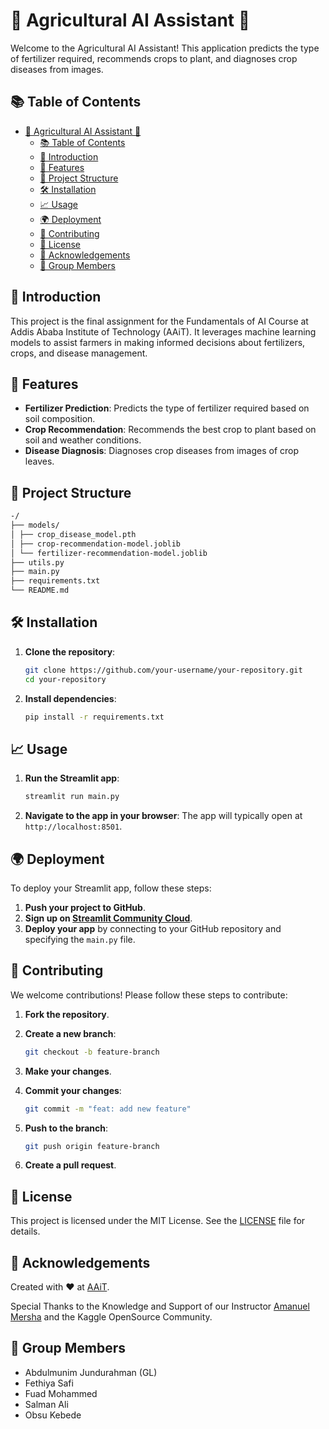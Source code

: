 # 🌾 Agricultural AI Assistant 🌿

Welcome to the Agricultural AI Assistant! This application predicts the type of fertilizer required, recommends crops to plant, and diagnoses crop diseases from images.

## 📚 Table of Contents

- [🌾 Agricultural AI Assistant 🌿](#-agricultural-ai-assistant-)
  - [📚 Table of Contents](#-table-of-contents)
  - [🌟 Introduction](#-introduction)
  - [🚀 Features](#-features)
  - [📂 Project Structure](#-project-structure)
  - [🛠️ Installation](#️-installation)
  - [📈 Usage](#-usage)
  - [🌍 Deployment](#-deployment)
  - [🤝 Contributing](#-contributing)
  - [📝 License](#-license)
  - [💬 Acknowledgements](#-acknowledgements)
  - [👥 Group Members](#-group-members)

## 🌟 Introduction

This project is the final assignment for the Fundamentals of AI Course at Addis Ababa Institute of Technology (AAiT). It leverages machine learning models to assist farmers in making informed decisions about fertilizers, crops, and disease management.

## 🚀 Features

- **Fertilizer Prediction**: Predicts the type of fertilizer required based on soil composition.
- **Crop Recommendation**: Recommends the best crop to plant based on soil and weather conditions.
- **Disease Diagnosis**: Diagnoses crop diseases from images of crop leaves.

## 📂 Project Structure

```markdown
-/
├── models/
│ ├── crop_disease_model.pth
│ ├── crop-recommendation-model.joblib
│ └── fertilizer-recommendation-model.joblib
├── utils.py
├── main.py
├── requirements.txt
└── README.md
```

## 🛠️ Installation

1. **Clone the repository**:

   ```bash
   git clone https://github.com/your-username/your-repository.git
   cd your-repository
   ```

2. **Install dependencies**:
   ```bash
   pip install -r requirements.txt
   ```

## 📈 Usage

1. **Run the Streamlit app**:

   ```bash
   streamlit run main.py
   ```

2. **Navigate to the app in your browser**: The app will typically open at `http://localhost:8501`.

## 🌍 Deployment

To deploy your Streamlit app, follow these steps:

1. **Push your project to GitHub**.
2. **Sign up on [Streamlit Community Cloud](https://streamlit.io/cloud)**.
3. **Deploy your app** by connecting to your GitHub repository and specifying the `main.py` file.

## 🤝 Contributing

We welcome contributions! Please follow these steps to contribute:

1. **Fork the repository**.
2. **Create a new branch**:

   ```bash
   git checkout -b feature-branch
   ```

3. **Make your changes**.
4. **Commit your changes**:

   ```bash
   git commit -m "feat: add new feature"
   ```

5. **Push to the branch**:

   ```bash
   git push origin feature-branch
   ```

6. **Create a pull request**.

## 📝 License

This project is licensed under the MIT License. See the [LICENSE](LICENSE) file for details.

## 💬 Acknowledgements

Created with ❤️ at [AAiT](https://www.aait.edu.et/).

Special Thanks to the Knowledge and Support of our Instructor [Amanuel Mersha](https://www.linkedin.com/in/leobitz/) and the Kaggle OpenSource Community.

## 👥 Group Members

- Abdulmunim Jundurahman (GL)
- Fethiya Safi
- Fuad Mohammed
- Salman Ali
- Obsu Kebede

